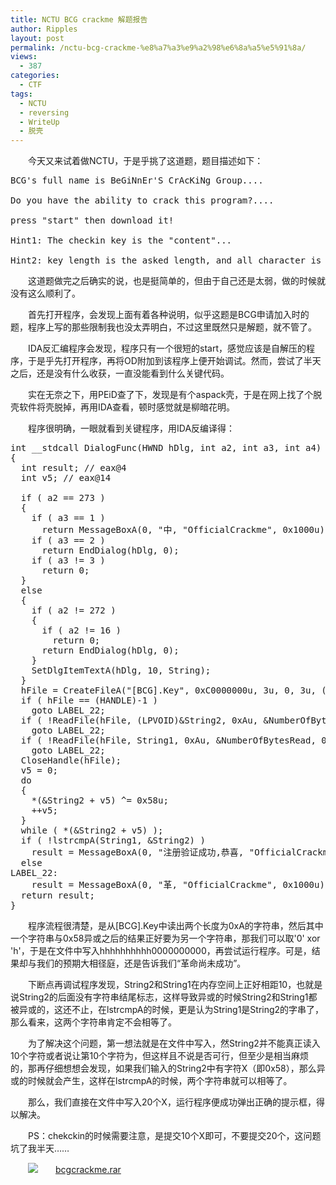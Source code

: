 ```yaml
---
title: NCTU BCG crackme 解题报告
author: Ripples
layout: post
permalink: /nctu-bcg-crackme-%e8%a7%a3%e9%a2%98%e6%8a%a5%e5%91%8a/
views:
  - 387
categories:
  - CTF
tags:
  - NCTU
  - reversing
  - WriteUp
  - 脱壳
---
```

<p style="text-indent: 2em;">
  今天又来试着做NCTU，于是乎挑了这道题，题目描述如下：
</p>

<pre class="brush:plain;toolbar:false">BCG&#39;s&nbsp;full&nbsp;name&nbsp;is&nbsp;BeGiNnEr&#39;S&nbsp;CrAcKiNg&nbsp;Group....

Do&nbsp;you&nbsp;have&nbsp;the&nbsp;ability&nbsp;to&nbsp;crack&nbsp;this&nbsp;program?....&nbsp;

press&nbsp;"start"&nbsp;then&nbsp;download&nbsp;it!

Hint1:&nbsp;The&nbsp;checkin&nbsp;key&nbsp;is&nbsp;the&nbsp;"content"...

Hint2:&nbsp;key&nbsp;length&nbsp;is&nbsp;the&nbsp;asked&nbsp;length,&nbsp;and&nbsp;all&nbsp;character&nbsp;is&nbsp;same&nbsp;as&nbsp;the&nbsp;first&nbsp;one.</pre>

<!--more-->

<p style="text-indent: 2em;">
  这道题做完之后确实的说，也是挺简单的，但由于自己还是太弱，做的时候就没有这么顺利了。
</p>

<p style="text-indent: 2em;">
  首先打开程序，会发现上面有着各种说明，似乎这题是BCG申请加入时的题，程序上写的那些限制我也没太弄明白，不过这里既然只是解题，就不管了。
</p>

<p style="text-indent: 2em;">
  IDA反汇编程序会发现，程序只有一个很短的start，感觉应该是自解压的程序，于是乎先打开程序，再将OD附加到该程序上便开始调试。然而，尝试了半天之后，还是没有什么收获，一直没能看到什么关键代码。
</p>

<p style="text-indent: 2em;">
  实在无奈之下，用PEiD查了下，发现是有个aspack壳，于是在网上找了个脱壳软件将壳脱掉，再用IDA查看，顿时感觉就是柳暗花明。
</p>

<p style="text-indent: 2em;">
  程序很明确，一眼就看到关键程序，用IDA反编译得：
</p>

<pre class="brush:cpp;toolbar:false">int&nbsp;__stdcall&nbsp;DialogFunc(HWND&nbsp;hDlg,&nbsp;int&nbsp;a2,&nbsp;int&nbsp;a3,&nbsp;int&nbsp;a4)
{
&nbsp;&nbsp;int&nbsp;result;&nbsp;//&nbsp;eax@4
&nbsp;&nbsp;int&nbsp;v5;&nbsp;//&nbsp;eax@14

&nbsp;&nbsp;if&nbsp;(&nbsp;a2&nbsp;==&nbsp;273&nbsp;)
&nbsp;&nbsp;{
&nbsp;&nbsp;&nbsp;&nbsp;if&nbsp;(&nbsp;a3&nbsp;==&nbsp;1&nbsp;)
&nbsp;&nbsp;&nbsp;&nbsp;&nbsp;&nbsp;return&nbsp;MessageBoxA(0,&nbsp;"中,&nbsp;"OfficialCrackme",&nbsp;0x1000u);
&nbsp;&nbsp;&nbsp;&nbsp;if&nbsp;(&nbsp;a3&nbsp;==&nbsp;2&nbsp;)
&nbsp;&nbsp;&nbsp;&nbsp;&nbsp;&nbsp;return&nbsp;EndDialog(hDlg,&nbsp;0);
&nbsp;&nbsp;&nbsp;&nbsp;if&nbsp;(&nbsp;a3&nbsp;!=&nbsp;3&nbsp;)
&nbsp;&nbsp;&nbsp;&nbsp;&nbsp;&nbsp;return&nbsp;0;
&nbsp;&nbsp;}
&nbsp;&nbsp;else
&nbsp;&nbsp;{
&nbsp;&nbsp;&nbsp;&nbsp;if&nbsp;(&nbsp;a2&nbsp;!=&nbsp;272&nbsp;)
&nbsp;&nbsp;&nbsp;&nbsp;{
&nbsp;&nbsp;&nbsp;&nbsp;&nbsp;&nbsp;if&nbsp;(&nbsp;a2&nbsp;!=&nbsp;16&nbsp;)
&nbsp;&nbsp;&nbsp;&nbsp;&nbsp;&nbsp;&nbsp;&nbsp;return&nbsp;0;
&nbsp;&nbsp;&nbsp;&nbsp;&nbsp;&nbsp;return&nbsp;EndDialog(hDlg,&nbsp;0);
&nbsp;&nbsp;&nbsp;&nbsp;}
&nbsp;&nbsp;&nbsp;&nbsp;SetDlgItemTextA(hDlg,&nbsp;10,&nbsp;String);
&nbsp;&nbsp;}
&nbsp;&nbsp;hFile&nbsp;=&nbsp;CreateFileA("[BCG].Key",&nbsp;0xC0000000u,&nbsp;3u,&nbsp;0,&nbsp;3u,&nbsp;(DWORD)"€",&nbsp;0);
&nbsp;&nbsp;if&nbsp;(&nbsp;hFile&nbsp;==&nbsp;(HANDLE)-1&nbsp;)
&nbsp;&nbsp;&nbsp;&nbsp;goto&nbsp;LABEL_22;
&nbsp;&nbsp;if&nbsp;(&nbsp;!ReadFile(hFile,&nbsp;(LPVOID)&String2,&nbsp;0xAu,&nbsp;&NumberOfBytesRead,&nbsp;0)&nbsp;)
&nbsp;&nbsp;&nbsp;&nbsp;goto&nbsp;LABEL_22;
&nbsp;&nbsp;if&nbsp;(&nbsp;!ReadFile(hFile,&nbsp;String1,&nbsp;0xAu,&nbsp;&NumberOfBytesRead,&nbsp;0)&nbsp;)
&nbsp;&nbsp;&nbsp;&nbsp;goto&nbsp;LABEL_22;
&nbsp;&nbsp;CloseHandle(hFile);
&nbsp;&nbsp;v5&nbsp;=&nbsp;0;
&nbsp;&nbsp;do
&nbsp;&nbsp;{
&nbsp;&nbsp;&nbsp;&nbsp;*(&String2&nbsp;+&nbsp;v5)&nbsp;^=&nbsp;0x58u;
&nbsp;&nbsp;&nbsp;&nbsp;++v5;
&nbsp;&nbsp;}
&nbsp;&nbsp;while&nbsp;(&nbsp;*(&String2&nbsp;+&nbsp;v5)&nbsp;);
&nbsp;&nbsp;if&nbsp;(&nbsp;!lstrcmpA(String1,&nbsp;&String2)&nbsp;)
&nbsp;&nbsp;&nbsp;&nbsp;result&nbsp;=&nbsp;MessageBoxA(0,&nbsp;"注册验证成功,恭喜,&nbsp;"OfficialCrackme",&nbsp;0x1000u);
&nbsp;&nbsp;else
LABEL_22:
&nbsp;&nbsp;&nbsp;&nbsp;result&nbsp;=&nbsp;MessageBoxA(0,&nbsp;"革,&nbsp;"OfficialCrackme",&nbsp;0x1000u);
&nbsp;&nbsp;return&nbsp;result;
}</pre>

<p style="text-indent: 2em;">
  程序流程很清楚，是从[BCG].Key中读出两个长度为0xA的字符串，然后其中一个字符串与0x<a></a>58异或之后的结果正好要为另一个字符串，那我们可以取'0' xor 'h'，于是在文件中写入hhhhhhhhhh0000000000，再尝试运行程序。可是，结果却与我们的预期大相径庭，还是告诉我们“革命尚未成功”。
</p>

<p style="text-indent: 2em;">
  下断点再调试程序发现，String2和String1在内存空间上正好相距10，也就是说String2的后面没有字符串结尾标志 ，这样导致异或的时候String2和String1都被异或的，这还不止，在lstrcmpA的时候，更是认为String1是String2的字串了，那么看来，这两个字符串肯定不会相等了。
</p>

<p style="text-indent: 2em;">
  为了解决这个问题，第一想法就是在文件中写入 ，然String2并不能真正读入10个字符或者说让第10个字符为 ，但这样且不说是否可行，但至少是相当麻烦的，那再仔细想想会发现，如果我们输入的String2中有字符X（即0x<a></a>58），那么异或的时候就会产生 ，这样在lstrcmpA的时候，两个字符串就可以相等了。
</p>

<p style="text-indent: 2em;">
  那么，我们直接在文件中写入20个X，运行程序便成功弹出正确的提示框，得以解决。
</p>

<p style="text-indent: 2em;">
  PS：chekckin的时候需要注意，是提交10个X即可，不要提交20个，这问题坑了我半天……
</p>

<p style="line-height: 16px; text-indent: 2em;">
  <img src="http://geekjayvic.sinaapp.com/wp-content/plugins/wp-ueditor2/ueditor/dialogs/attachment/fileTypeImages/icon_rar.gif" /><a href="http://geekjayvic-wordpress.stor.sinaapp.com/uploads/2014/11/bcgcrackme.rar">bcgcrackme.rar</a>
</p>
